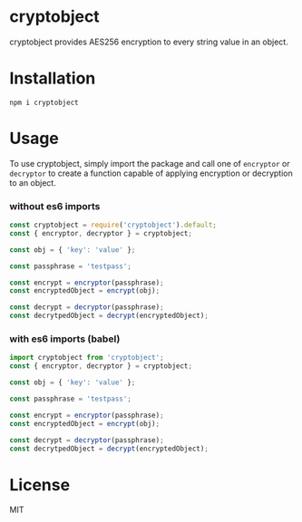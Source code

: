 # cryptobject
cryptobject provides AES256 encryption to every string value in an object.

# Installation
`npm i cryptobject`

# Usage
To use cryptobject, simply import the package and call one of `encryptor`
or `decryptor` to create a function capable of applying encryption or decryption
to an object.

### without es6 imports
```javascript
const cryptobject = require('cryptobject').default;
const { encryptor, decryptor } = cryptobject;

const obj = { 'key': 'value' };

const passphrase = 'testpass';

const encrypt = encryptor(passphrase);
const encryptedObject = encrypt(obj);

const decrypt = decryptor(passphrase);
const decrytpedObject = decrypt(encryptedObject);
```

### with es6 imports (babel)
```javascript
import cryptobject from 'cryptobject';
const { encryptor, decryptor } = cryptobject;

const obj = { 'key': 'value' };

const passphrase = 'testpass';

const encrypt = encryptor(passphrase);
const encryptedObject = encrypt(obj);

const decrypt = decryptor(passphrase);
const decrytpedObject = decrypt(encryptedObject);
```

# License
MIT
